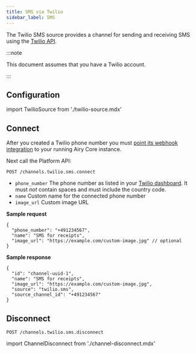 ```yaml
---
title: SMS via Twilio
sidebar_label: SMS
---
```


The Twilio SMS source provides a channel for sending and receiving SMS using the
[Twilio API](https://www.twilio.com/).

:::note

This document assumes that you have a Twilio account.

:::

## Configuration

import TwilioSource from './twilio-source.mdx'

<TwilioSource />

## Connect

After you created a Twilio phone number you must [point its webhook
integration](https://www.twilio.com/docs/sms/tutorials/how-to-receive-and-reply-java#configure-your-webhook-url)
to your running Airy Core instance.

Next call the Platform API:

```
POST /channels.twilio.sms.connect
```

- `phone_number` The phone number as listed in your [Twilio
  dashboard](https://www.twilio.com/console/phone-numbers/). It must _not_ contain
  spaces and must include the country code.
- `name` Custom name for the connected phone number
- `image_url` Custom image URL

**Sample request**

```json5
{
  "phone_number": "+491234567",
  "name": "SMS for receipts",
  "image_url": "https://example.com/custom-image.jpg" // optional
}
```

**Sample response**

```json5
{
  "id": "channel-uuid-1",
  "name": "SMS for receipts",
  "image_url": "https://example.com/custom-image.jpg",
  "source": "twilio.sms",
  "source_channel_id": "+491234567"
}
```

## Disconnect

```
POST /channels.twilio.sms.disconnect
```

import ChannelDisconnect from './channel-disconnect.mdx'

<ChannelDisconnect />
